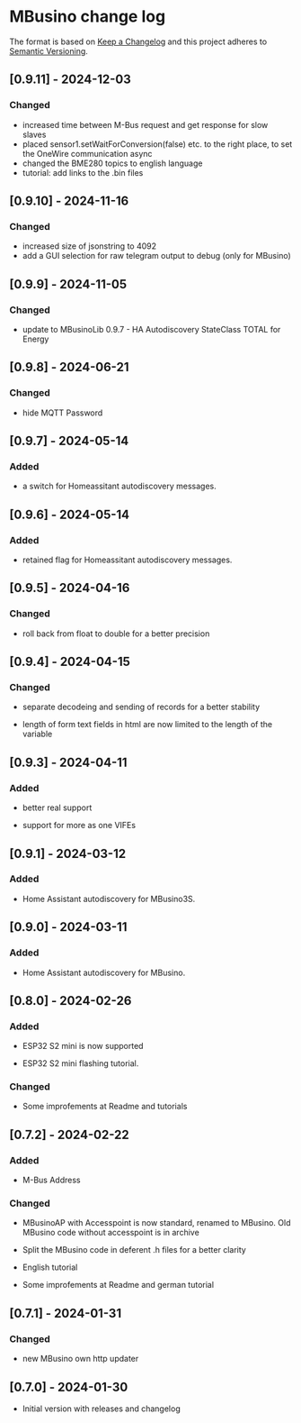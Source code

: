 # MBusino change log

The format is based on [Keep a Changelog](http://keepachangelog.com/)
and this project adheres to [Semantic Versioning](http://semver.org/).

## [0.9.11] - 2024-12-03

### Changed

- increased time between M-Bus request and get response for slow slaves 
- placed sensor1.setWaitForConversion(false) etc. to the right place, to set the OneWire communication async
- changed the BME280 topics to english language
- tutorial: add links to the .bin files

## [0.9.10] - 2024-11-16

### Changed

- increased size of jsonstring to 4092 
- add a GUI selection for raw telegram output to debug (only for MBusino)

## [0.9.9] - 2024-11-05

### Changed

- update to MBusinoLib 0.9.7 - HA Autodiscovery StateClass TOTAL for Energy

## [0.9.8] - 2024-06-21

### Changed

- hide MQTT Password

## [0.9.7] - 2024-05-14

### Added

- a switch for Homeassitant autodiscovery messages.

## [0.9.6] - 2024-05-14

### Added

- retained flag for Homeassitant autodiscovery messages.


## [0.9.5] - 2024-04-16

### Changed

- roll back from float to double for a better precision

## [0.9.4] - 2024-04-15

### Changed

- separate decodeing and sending of records for a better stability

- length of form text fields in html are now limited to the length of the variable

## [0.9.3] - 2024-04-11

### Added

- better real support

- support for more as one VIFEs

## [0.9.1] - 2024-03-12

### Added

- Home Assistant autodiscovery for MBusino3S. 

## [0.9.0] - 2024-03-11

### Added

- Home Assistant autodiscovery for MBusino. 


## [0.8.0] - 2024-02-26

### Added

- ESP32 S2 mini is now supported

- ESP32 S2 mini flashing tutorial.

### Changed

- Some improfements at Readme and tutorials

## [0.7.2] - 2024-02-22

### Added

- M-Bus Address

### Changed

- MBusinoAP with Accesspoint is now standard, renamed to MBusino. Old MBusino code without accesspoint is in archive

- Split the MBusino code in deferent .h files for a better clarity  

- English tutorial

- Some improfements at Readme and german tutorial

## [0.7.1] - 2024-01-31

### Changed

- new MBusino own http updater

## [0.7.0] - 2024-01-30
- Initial version with releases and changelog

